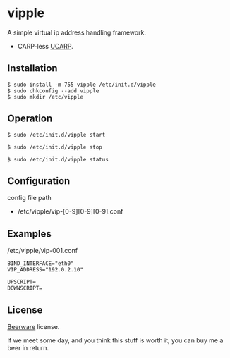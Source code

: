 vipple
======

A simple virtual ip address handling framework.

+ CARP-less [UCARP](https://github.com/jedisct1/UCarp).

Installation
------------

```
$ sudo install -m 755 vipple /etc/init.d/vipple
$ sudo chkconfig --add vipple
$ sudo mkdir /etc/vipple
```

Operation
---------

```
$ sudo /etc/init.d/vipple start
```

```
$ sudo /etc/init.d/vipple stop
```

```
$ sudo /etc/init.d/vipple status
```

Configuration
-------------

config file path

+ /etc/vipple/vip-[0-9][0-9][0-9].conf

Examples
--------

/etc/vipple/vip-001.conf

```
BIND_INTERFACE="eth0"
VIP_ADDRESS="192.0.2.10"

UPSCRIPT=
DOWNSCRIPT=
```

License
-------

[Beerware](http://en.wikipedia.org/wiki/Beerware) license.

If we meet some day, and you think this stuff is worth it, you can buy me a beer in return.
